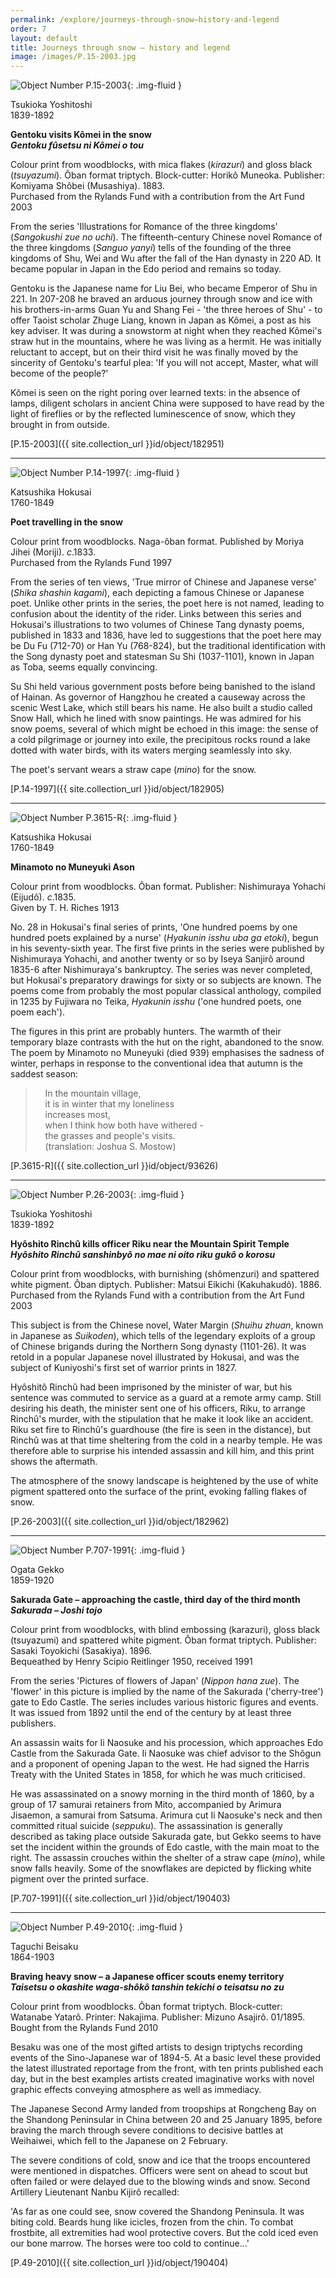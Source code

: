 ```yaml
---
permalink: /explore/journeys-through-snow–history-and-legend
order: 7
layout: default
title: Journeys through snow – history and legend
image: /images/P.15-2003.jpg
---
```



![Object Number P.15-2003]({{site.baseurl}}/images/P.15-2003.jpg){: .img-fluid }

Tsukioka Yoshitoshi  
1839-1892

**Gentoku visits Kômei in the snow**  
**_Gentoku fûsetsu ni Kômei o tou_**

Colour print from woodblocks, with mica flakes (_kirazuri_) and gloss black (_tsuyazumi_). Ôban format triptych. Block-cutter: Horikô Muneoka. Publisher: Komiyama Shôbei (Musashiya). 1883.  
Purchased from the Rylands Fund with a contribution from the Art Fund 2003

From the series 'Illustrations for Romance of the three kingdoms' (_Sangokushi zue no uchi_). The fifteenth-century Chinese novel Romance of the three kingdoms (_Sanguo yanyi_) tells of the founding of the three kingdoms of Shu, Wei and Wu after the fall of the Han dynasty in 220 AD. It became popular in Japan in the Edo period and remains so today.

Gentoku is the Japanese name for Liu Bei, who became Emperor of Shu in 221. In 207-208 he braved an arduous journey through snow and ice with his brothers-in-arms Guan Yu and Shang Fei - 'the three heroes of Shu' - to offer Taoist scholar Zhuge Liang, known in Japan as Kômei, a post as his key adviser. It was during a snowstorm at night when they reached Kômei's straw hut in the mountains, where he was living as a hermit. He was initially reluctant to accept, but on their third visit he was finally moved by the sincerity of Gentoku's tearful plea: 'If you will not accept, Master, what will become of the people?'

Kômei is seen on the right poring over learned texts: in the absence of lamps, diligent scholars in ancient China were supposed to have read by the light of fireflies or by the reflected luminescence of snow, which they brought in from outside.

[P.15-2003]({{ site.collection_url }}id/object/182951)



* * *

![Object Number P.14-1997]({{site.baseurl}}/images/P.14-1997.jpg){: .img-fluid }

Katsushika Hokusai  
1760-1849

**Poet travelling in the snow**

Colour print from woodblocks. Naga-ôban format. Published by Moriya Jihei (Moriji). _c_.1833.  
Purchased from the Rylands Fund 1997

From the series of ten views, 'True mirror of Chinese and Japanese verse' (_Shika shashin kagami_), each depicting a famous Chinese or Japanese poet. Unlike other prints in the series, the poet here is not named, leading to confusion about the identity of the rider. Links between this series and Hokusai's illustrations to two volumes of Chinese Tang dynasty poems, published in 1833 and 1836, have led to suggestions that the poet here may be Du Fu (712-70) or Han Yu (768-824), but the traditional identification with the Song dynasty poet and statesman Su Shi (1037-1101), known in Japan as Toba, seems equally convincing.

Su Shi held various government posts before being banished to the island of Hainan. As governor of Hangzhou he created a causeway across the scenic West Lake, which still bears his name. He also built a studio called Snow Hall, which he lined with snow paintings. He was admired for his snow poems, several of which might be echoed in this image: the sense of a cold pilgrimage or journey into exile, the precipitous rocks round a lake dotted with water birds, with its waters merging seamlessly into sky.

The poet's servant wears a straw cape (_mino_) for the snow.

[P.14-1997]({{ site.collection_url }}id/object/182905)

* * *


![Object Number P.3615-R]({{site.baseurl}}/images/P.3615-R.jpg){: .img-fluid }

Katsushika Hokusai  
1760-1849

**Minamoto no Muneyuki Ason**

Colour print from woodblocks. Ôban format. Publisher: Nishimuraya Yohachi (Eijudô). _c_.1835.  
Given by T. H. Riches 1913

No. 28 in Hokusai's final series of prints, 'One hundred poems by one hundred poets explained by a nurse' (_Hyakunin isshu uba ga etoki_), begun in his seventy-sixth year. The first five prints in the series were published by Nishimuraya Yohachi, and another twenty or so by Iseya Sanjirô around 1835-6 after Nishimuraya's bankruptcy. The series was never completed, but Hokusai's preparatory drawings for sixty or so subjects are known. The poems come from probably the most popular classical anthology, compiled in 1235 by Fujiwara no Teika, _Hyakunin isshu_ ('one hundred poets, one poem each').

The figures in this print are probably hunters. The warmth of their temporary blaze contrasts with the hut on the right, abandoned to the snow. The poem by Minamoto no Muneyuki (died 939) emphasises the sadness of winter, perhaps in response to the conventional idea that autumn is the saddest season:

>    In the mountain village,  
    it is in winter that my loneliness  
    increases most,  
    when I think how both have withered -  
    the grasses and people's visits.  
    (translation: Joshua S. Mostow)

[P.3615-R]({{ site.collection_url }}id/object/93626)

* * *

![Object Number P.26-2003]({{site.baseurl}}/images/P.26-2003.jpg){: .img-fluid }

Tsukioka Yoshitoshi  
1839-1892

**Hyôshito Rinchû kills officer Riku near the Mountain Spirit Temple**  
**_Hyôshito Rinchû sanshinbyô no mae ni oito riku gukô o korosu_**

Colour print from woodblocks, with burnishing (shômenzuri) and spattered white pigment. Ôban diptych. Publisher: Matsui Eikichi (Kakuhakudô). 1886.  
Purchased from the Rylands Fund with a contribution from the Art Fund 2003

This subject is from the Chinese novel, Water Margin (_Shuihu zhuan_, known in Japanese as _Suikoden_), which tells of the legendary exploits of a group of Chinese brigands during the Northern Song dynasty (1101-26). It was retold in a popular Japanese novel illustrated by Hokusai, and was the subject of Kuniyoshi's first set of warrior prints in 1827.

Hyôshitô Rinchû had been imprisoned by the minister of war, but his sentence was commuted to service as a guard at a remote army camp. Still desiring his death, the minister sent one of his officers, Riku, to arrange Rinchû's murder, with the stipulation that he make it look like an accident. Riku set fire to Rinchû's guardhouse (the fire is seen in the distance), but Rinchû was at that time sheltering from the cold in a nearby temple. He was therefore able to surprise his intended assassin and kill him, and this print shows the aftermath.

The atmosphere of the snowy landscape is heightened by the use of white pigment spattered onto the surface of the print, evoking falling flakes of snow.

[P.26-2003]({{ site.collection_url }}id/object/182962)

* * *

![Object Number P.707-1991]({{site.baseurl}}/images/P.707-1991.jpg){: .img-fluid }

Ogata Gekko  
1859-1920

**Sakurada Gate – approaching the castle, third day of the third month**  
**_Sakurada – Joshi tojo_**

Colour print from woodblocks, with blind embossing (karazuri), gloss black (tsuyazumi) and spattered white pigment. Ôban format triptych. Publisher: Sasaki Toyokichi (Sasakiya). 1896.  
Bequeathed by Henry Scipio Reitlinger 1950, received 1991

From the series 'Pictures of flowers of Japan' (_Nippon hana zue_). The 'flower' in this picture is implied by the name of the Sakurada ('cherry-tree') gate to Edo Castle. The series includes various historic figures and events. It was issued from 1892 until the end of the century by at least three publishers.

An assassin waits for Ii Naosuke and his procession, which approaches Edo Castle from the Sakurada Gate. Ii Naosuke was chief advisor to the Shôgun and a proponent of opening Japan to the west. He had signed the Harris Treaty with the United States in 1858, for which he was much criticised.

He was assassinated on a snowy morning in the third month of 1860, by a group of 17 samurai retainers from Mito, accompanied by Arimura Jisaemon, a samurai from Satsuma. Arimura cut Ii Naosuke's neck and then committed ritual suicide (_seppuku_). The assassination is generally described as taking place outside Sakurada gate, but Gekko seems to have set the incident within the grounds of Edo castle, with the main moat to the right. The assassin crouches within the shelter of a straw cape (_mino_), while snow falls heavily. Some of the snowflakes are depicted by flicking white pigment over the printed surface.

[P.707-1991]({{ site.collection_url }}id/object/190403)

* * *


 ![Object Number P.49-2010]({{site.baseurl}}/images/P.49-2010.jpg){: .img-fluid }

Taguchi Beisaku  
1864-1903

**Braving heavy snow – a Japanese officer scouts enemy territory**  
**_Taisetsu o okashite waga-shôkô tanshin tekichi o teisatsu no zu_**

Colour print from woodblocks. Ôban format triptych. Block-cutter: Watanabe Yatarô. Printer: Nakajima. Publisher: Mizuno Asajirô. 01/1895.  
Bought from the Rylands Fund 2010

Besaku was one of the most gifted artists to design triptychs recording events of the Sino-Japanese war of 1894-5. At a basic level these provided the latest illustrated reportage from the front, with ten prints published each day, but in the best examples artists created imaginative works with novel graphic effects conveying atmosphere as well as immediacy.

The Japanese Second Army landed from troopships at Rongcheng Bay on the Shandong Peninsular in China between 20 and 25 January 1895, before braving the march through severe conditions to decisive battles at Weihaiwei, which fell to the Japanese on 2 February.

The severe conditions of cold, snow and ice that the troops encountered were mentioned in dispatches. Officers were sent on ahead to scout but often failed or were delayed due to the blowing winds and snow. Second Artillery Lieutenant Nanbu Kijirô recalled:

'As far as one could see, snow covered the Shandong Peninsula. It was biting cold. Beards hung like icicles, frozen from the chin. To combat frostbite, all extremities had wool protective covers. But the cold iced even our bone marrow. The horses were too cold to continue...'

[P.49-2010]({{ site.collection_url }}id/object/190404)
